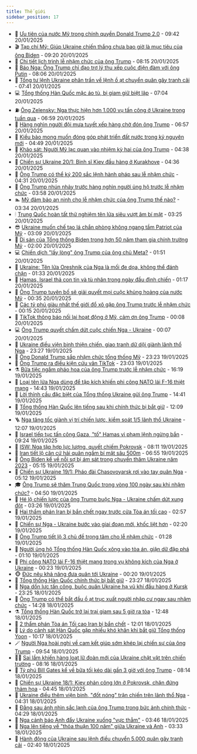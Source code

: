 ```yaml
---
title: Thế giới
sidebar_position: 17
---
```


<!-- dantri-the-gioi:START -->
- 🌋 [Ưu tiên của nước Mỹ trong chính quyền Donald Trump 2.0](https://dantri.com.vn/the-gioi/uu-tien-cua-nuoc-my-trong-chinh-quyen-donald-trump-20-20250119151418414.htm) - 09:42 20/01/2025
- 🎬 [Tạp chí Mỹ: Giúp Ukraine chiến thắng chưa bao giờ là mục tiêu của ông Biden](https://dantri.com.vn/the-gioi/tap-chi-my-giup-ukraine-chien-thang-chua-bao-gio-la-muc-tieu-cua-ong-biden-20250120160923246.htm) - 09:20 20/01/2025
- 🧰 [Chi tiết lịch trình lễ nhậm chức của ông Trump](https://dantri.com.vn/the-gioi/chi-tiet-lich-trinh-le-nham-chuc-cua-ong-trump-20250120151058752.htm) - 08:15 20/01/2025
- 🌋 [Báo Nga: Ông Trump chỉ đạo trợ lý thu xếp cuộc điện đàm với ông Putin](https://dantri.com.vn/the-gioi/bao-nga-ong-trump-chi-dao-tro-ly-thu-xep-cuoc-dien-dam-voi-ong-putin-20250120135536428.htm) - 08:06 20/01/2025
- 🗽 [Tổng tư lệnh Ukraine phân trần về lệnh ồ ạt chuyển quân gây tranh cãi](https://dantri.com.vn/the-gioi/tong-tu-lenh-ukraine-phan-tran-ve-lenh-o-at-chuyen-quan-gay-tranh-cai-20250120142658700.htm) - 07:41 20/01/2025
- 💻 [Tổng thống Hàn Quốc mặc áo tù, bị giam giữ biệt lập](https://dantri.com.vn/the-gioi/tong-thong-han-quoc-mac-ao-tu-bi-giam-giu-biet-lap-20250120134648164.htm) - 07:04 20/01/2025
- ⛽️ [Ông Zelensky: Nga thực hiện hơn 1.000 vụ tấn công ở Ukraine trong tuần qua](https://dantri.com.vn/the-gioi/ong-zelensky-nga-thuc-hien-hon-1000-vu-tan-cong-o-ukraine-trong-tuan-qua-20250120120807405.htm) - 06:59 20/01/2025
- 🤩 [Hàng nghìn người đội mưa tuyết xếp hàng chờ đón ông Trump](https://dantri.com.vn/the-gioi/hang-nghin-nguoi-doi-mua-tuyet-xep-hang-cho-don-ong-trump-20250120121543284.htm) - 06:57 20/01/2025
- 🧐 [Kiều bào mong muốn đóng góp phát triển đất nước trong kỷ nguyên mới](https://dantri.com.vn/the-gioi/kieu-bao-mong-muon-dong-gop-phat-trien-dat-nuoc-trong-ky-nguyen-moi-20250120104404000.htm) - 04:49 20/01/2025
- 🎊 [Khảo sát: Người Mỹ lạc quan vào nhiệm kỳ hai của ông Trump](https://dantri.com.vn/the-gioi/khao-sat-nguoi-my-lac-quan-vao-nhiem-ky-hai-cua-ong-trump-20250120113132336.htm) - 04:38 20/01/2025
- 📝 [Chiến sự Ukraine 20/1: Binh sĩ Kiev đầu hàng ở Kurakhove](https://dantri.com.vn/the-gioi/chien-su-ukraine-201-binh-si-kiev-dau-hang-o-kurakhove-20250120111654589.htm) - 04:36 20/01/2025
- 🤡 [Ông Trump có thể ký 200 sắc lệnh hành pháp sau lễ nhậm chức](https://dantri.com.vn/the-gioi/ong-trump-co-the-ky-200-sac-lenh-hanh-phap-sau-le-nham-chuc-20250120103750544.htm) - 04:31 20/01/2025
- 🥷 [Ông Trump nhún nhảy trước hàng nghìn người ủng hộ trước lễ nhậm chức](https://dantri.com.vn/the-gioi/ong-trump-nhun-nhay-truoc-hang-nghin-nguoi-ung-ho-truoc-le-nham-chuc-20250120103451348.htm) - 03:58 20/01/2025
- 🏊 [Mỹ đảm bảo an ninh cho lễ nhậm chức của ông Trump thế nào?](https://dantri.com.vn/the-gioi/my-dam-bao-an-ninh-cho-le-nham-chuc-cua-ong-trump-the-nao-20250120102304086.htm) - 03:34 20/01/2025
- 🕯 [Trung Quốc hoàn tất thử nghiệm tên lửa siêu vượt âm bí mật](https://dantri.com.vn/the-gioi/trung-quoc-hoan-tat-thu-nghiem-ten-lua-sieu-vuot-am-bi-mat-20250120100205151.htm) - 03:25 20/01/2025
- 😎 [Ukraine muốn chế tạo lá chắn phòng không ngang tầm Patriot của Mỹ](https://dantri.com.vn/the-gioi/ukraine-muon-che-tao-la-chan-phong-khong-ngang-tam-patriot-cua-my-20250120100414202.htm) - 03:09 20/01/2025
- 🌈 [Di sản của Tổng thống Biden trong hơn 50 năm tham gia chính trường Mỹ](https://dantri.com.vn/the-gioi/di-san-cua-tong-thong-biden-trong-hon-50-nam-tham-gia-chinh-truong-my-20240802155639371.htm) - 02:00 20/01/2025
- 💻 [Chiến dịch &quot;lấy lòng&quot; ông Trump của ông chủ Meta?](https://dantri.com.vn/the-gioi/chien-dich-lay-long-ong-trump-cua-ong-chu-meta-20250120084903502.htm) - 01:51 20/01/2025
- 🤖 [Ukraine: Tên lửa Oreshnik của Nga là mối đe dọa, không thể đánh chặn](https://dantri.com.vn/the-gioi/ukraine-ten-lua-oreshnik-cua-nga-la-moi-de-doa-khong-the-danh-chan-20250120071746770.htm) - 01:33 20/01/2025
- 🦏 [Hamas, Israel thả con tin và tù nhân trong ngày đầu đình chiến](https://dantri.com.vn/the-gioi/hamas-israel-tha-con-tin-va-tu-nhan-trong-ngay-dau-dinh-chien-20250120080935745.htm) - 01:17 20/01/2025
- 🌁 [Ông Trump tuyên bố sẽ giải quyết mọi cuộc khủng hoảng của nước Mỹ](https://dantri.com.vn/the-gioi/ong-trump-tuyen-bo-se-giai-quyet-moi-cuoc-khung-hoang-cua-nuoc-my-20250120065716962.htm) - 00:35 20/01/2025
- 🐘 [Các tỷ phú giàu nhất thế giới đổ xô gặp ông Trump trước lễ nhậm chức](https://dantri.com.vn/the-gioi/cac-ty-phu-giau-nhat-the-gioi-do-xo-gap-ong-trump-truoc-le-nham-chuc-20250120070801754.htm) - 00:15 20/01/2025
- 🥷 [TikTok thông báo nối lại hoạt động ở Mỹ, cảm ơn ông Trump](https://dantri.com.vn/the-gioi/tiktok-thong-bao-noi-lai-hoat-dong-o-my-cam-on-ong-trump-20250120064932592.htm) - 00:08 20/01/2025
- 💻 [Ông Trump quyết chấm dứt cuộc chiến Nga - Ukraine](https://dantri.com.vn/the-gioi/ong-trump-quyet-cham-dut-cuoc-chien-nga-ukraine-20250120070004905.htm) - 00:07 20/01/2025
- 🎡 [Ukraine điều viện binh thiện chiến, giao tranh dữ dội giành lãnh thổ Nga](https://dantri.com.vn/the-gioi/ukraine-dieu-vien-binh-thien-chien-giao-tranh-du-doi-gianh-lanh-tho-nga-20250120062223014.htm) - 23:27 19/01/2025
- 🧰 [Ông Donald Trump sắp nhậm chức tổng thống Mỹ](https://dantri.com.vn/the-gioi/ong-donald-trump-sap-nham-chuc-tong-thong-my-20250120002539661.htm) - 23:23 19/01/2025
- 🥸 [Ông Trump ra điều kiện cứu vãn TikTok](https://dantri.com.vn/the-gioi/ong-trump-ra-dieu-kien-cuu-van-tiktok-20250120055029282.htm) - 23:03 19/01/2025
- ⚗️ [Bữa tiệc ngắm pháo hoa của ông Trump trước lễ nhậm chức](https://dantri.com.vn/the-gioi/bua-tiec-ngam-phao-hoa-cua-ong-trump-truoc-le-nham-chuc-20250119155952519.htm) - 16:19 19/01/2025
- 🌮 [Loại tên lửa Nga dùng để tập kích khiến phi công NATO lái F-16 thiệt mạng](https://dantri.com.vn/the-gioi/loai-ten-lua-nga-dung-de-tap-kich-khien-phi-cong-nato-lai-f-16-thiet-mang-20250119181336217.htm) - 14:43 19/01/2025
- 🎃 [Lời thỉnh cầu đặc biệt của Tổng thống Ukraine gửi ông Trump](https://dantri.com.vn/the-gioi/loi-thinh-cau-dac-biet-cua-tong-thong-ukraine-gui-ong-trump-20250119213340869.htm) - 14:41 19/01/2025
- 💫 [Tổng thống Hàn Quốc lên tiếng sau khi chính thức bị bắt giữ](https://dantri.com.vn/the-gioi/tong-thong-han-quoc-len-tieng-sau-khi-chinh-thuc-bi-bat-giu-20250119183552269.htm) - 12:09 19/01/2025
- 🪜 [Nga tăng tốc giành vị trí chiến lược, kiểm soát 1/5 lãnh thổ Ukraine](https://dantri.com.vn/the-gioi/nga-tang-toc-gianh-vi-tri-chien-luoc-kiem-soat-15-lanh-tho-ukraine-20250119102558924.htm) - 12:07 19/01/2025
- 🌋 [Israel tiếp tục tấn công Gaza, &quot;tố&quot; Hamas vi phạm lệnh ngừng bắn](https://dantri.com.vn/the-gioi/israel-tiep-tuc-tan-cong-gaza-to-hamas-vi-pham-lenh-ngung-ban-20250119151534186.htm) - 09:24 19/01/2025
- 🦏 [ISW: Nga tập hợp lực lượng, quyết chiếm Pokrovsk](https://dantri.com.vn/the-gioi/isw-nga-tap-hop-luc-luong-quyet-chiem-pokrovsk-20250119115718281.htm) - 08:11 19/01/2025
- 👀 [Iran tiết lộ căn cứ hải quân ngầm bí mật sâu 500m](https://dantri.com.vn/the-gioi/iran-tiet-lo-can-cu-hai-quan-ngam-bi-mat-sau-500m-20250119134200784.htm) - 06:55 19/01/2025
- 🧰 [Ông Biden kể về nỗi sợ bị ám sát trong chuyến thăm Ukraine năm 2023](https://dantri.com.vn/the-gioi/ong-biden-ke-ve-noi-so-bi-am-sat-trong-chuyen-tham-ukraine-nam-2023-20250119113156790.htm) - 05:15 19/01/2025
- 🚀 [Chiến sự Ukraine 19/1: Pháo đài Chasovoyarsk rơi vào tay quân Nga](https://dantri.com.vn/the-gioi/chien-su-ukraine-191-phao-dai-chasovoyarsk-roi-vao-tay-quan-nga-20250119112902178.htm) - 05:12 19/01/2025
- 🎓 [Ông Trump sẽ thăm Trung Quốc trong vòng 100 ngày sau khi nhậm chức?](https://dantri.com.vn/the-gioi/ong-trump-se-tham-trung-quoc-trong-vong-100-ngay-sau-khi-nham-chuc-20250119102011971.htm) - 04:50 19/01/2025
- 🥸 [Hé lộ chiến lược của ông Trump buộc Nga - Ukraine chấm dứt xung đột](https://dantri.com.vn/the-gioi/he-lo-chien-luoc-cua-ong-trump-buoc-nga-ukraine-cham-dut-xung-dot-20250119085626587.htm) - 03:26 19/01/2025
- 🦅 [Hai thẩm phán Iran bị bắn chết ngay trước cửa Tòa án tối cao](https://dantri.com.vn/the-gioi/hai-tham-phan-iran-bi-ban-chet-ngay-truoc-cua-toa-an-toi-cao-20250119085451298.htm) - 02:57 19/01/2025
- 🤭 [Chiến sự Nga - Ukraine bước vào giai đoạn mới, khốc liệt hơn](https://dantri.com.vn/the-gioi/chien-su-nga-ukraine-buoc-vao-giai-doan-moi-khoc-liet-hon-20250113145945650.htm) - 02:20 19/01/2025
- 🤖 [Ông Trump tiết lộ 3 chủ đề trọng tâm cho lễ nhậm chức](https://dantri.com.vn/the-gioi/ong-trump-tiet-lo-3-chu-de-trong-tam-cho-le-nham-chuc-20250119082043584.htm) - 01:28 19/01/2025
- 🐲 [Người ủng hộ Tổng thống Hàn Quốc xông vào tòa án, giận dữ đập phá](https://dantri.com.vn/the-gioi/nguoi-ung-ho-tong-thong-han-quoc-xong-vao-toa-an-gian-du-dap-pha-20250119080502664.htm) - 01:10 19/01/2025
- 🫣 [Phi công NATO lái F-16 thiệt mạng trong vụ không kích của Nga ở Ukraine](https://dantri.com.vn/the-gioi/phi-cong-nato-lai-f-16-thiet-mang-trong-vu-khong-kich-cua-nga-o-ukraine-20250119070833793.htm) - 00:23 19/01/2025
- 🐵 [Đức nêu khả năng đưa quân tới Ukraine](https://dantri.com.vn/the-gioi/duc-neu-kha-nang-dua-quan-toi-ukraine-20250119064613798.htm) - 00:20 19/01/2025
- 🫶 [Tổng thống Hàn Quốc chính thức bị bắt giữ](https://dantri.com.vn/the-gioi/tong-thong-han-quoc-chinh-thuc-bi-bat-giu-20250119061239288.htm) - 23:27 18/01/2025
- 💃 [Nga dồn lực tấn công, buộc quân Ukraine hạ vũ khí đầu hàng ở Kursk](https://dantri.com.vn/the-gioi/nga-don-luc-tan-cong-buoc-quan-ukraine-ha-vu-khi-dau-hang-o-kursk-20250119062158623.htm) - 23:25 18/01/2025
- 💫 [Ông Trump có thể bắt đầu ồ ạt trục xuất người nhập cư ngay sau nhậm chức](https://dantri.com.vn/the-gioi/ong-trump-co-the-bat-dau-o-at-truc-xuat-nguoi-nhap-cu-ngay-sau-nham-chuc-20250118211654042.htm) - 14:28 18/01/2025
- ⚗️ [Tổng thống Hàn Quốc trở lại trại giam sau 5 giờ ra tòa](https://dantri.com.vn/the-gioi/tong-thong-han-quoc-tro-lai-trai-giam-sau-5-gio-ra-toa-20250118194118932.htm) - 12:48 18/01/2025
- 🥷 [2 thẩm phán Tòa án Tối cao Iran bị bắn chết](https://dantri.com.vn/the-gioi/2-tham-phan-toa-an-toi-cao-iran-bi-ban-chet-20250118183743327.htm) - 12:01 18/01/2025
- 🥸 [Lý do cảnh sát Hàn Quốc gặp nhiều khó khăn khi bắt giữ Tổng thống Yoon](https://dantri.com.vn/the-gioi/ly-do-canh-sat-han-quoc-gap-nhieu-kho-khan-khi-bat-giu-tong-thong-yoon-20250118171528675.htm) - 10:17 18/01/2025
- 🪄 [Người Nga hoài nghi về cam kết giúp sớm khép lại chiến sự của ông Trump](https://dantri.com.vn/the-gioi/nguoi-nga-hoai-nghi-ve-cam-ket-giup-som-khep-lai-chien-su-cua-ong-trump-20250118164744303.htm) - 09:54 18/01/2025
- 🧑‍💻 [Sai lầm khiến hàng loạt lữ đoàn mới của Ukraine chật vật trên chiến trường](https://dantri.com.vn/the-gioi/sai-lam-khien-hang-loat-lu-doan-moi-cua-ukraine-chat-vat-tren-chien-truong-20250118145832586.htm) - 08:16 18/01/2025
- 🤭 [Tỷ phú Bill Gates kể về bữa tối kéo dài gần 3 giờ với ông Trump](https://dantri.com.vn/the-gioi/ty-phu-bill-gates-ke-ve-bua-toi-keo-dai-gan-3-gio-voi-ong-trump-20250118141124933.htm) - 08:14 18/01/2025
- 🗽 [Chiến sự Ukraine 18/1: Kiev phản công lớn ở Pokrovsk, chặn đứng thảm họa](https://dantri.com.vn/the-gioi/chien-su-ukraine-181-kiev-phan-cong-lon-o-pokrovsk-chan-dung-tham-hoa-20250118113259593.htm) - 04:45 18/01/2025
- 🤖 [Ukraine điều thêm viện binh, &quot;đốt nóng&quot; trận chiến trên lãnh thổ Nga](https://dantri.com.vn/the-gioi/ukraine-dieu-them-vien-binh-dot-nong-tran-chien-tren-lanh-tho-nga-20250118083223032.htm) - 04:31 18/01/2025
- 🌈 [Đằng sau ánh nhìn sắc lạnh của ông Trump trong bức ảnh chính thức](https://dantri.com.vn/the-gioi/dang-sau-anh-nhin-sac-lanh-cua-ong-trump-trong-buc-anh-chinh-thuc-20250118110553645.htm) - 04:29 18/01/2025
- 🤩 [Nga cảnh báo Anh đẩy Ukraine xuống &quot;vực thẳm&quot;](https://dantri.com.vn/the-gioi/nga-canh-bao-anh-day-ukraine-xuong-vuc-tham-20250118093840698.htm) - 03:46 18/01/2025
- 🤗 [Nga lên tiếng về &quot;thỏa thuận 100 năm&quot; giữa Ukraine và Anh](https://dantri.com.vn/the-gioi/nga-len-tieng-ve-thoa-thuan-100-nam-giua-ukraine-va-anh-20250118101150889.htm) - 03:33 18/01/2025
- 🙉 [Hành động của Ukraine sau lệnh điều chuyển 5.000 quân gây tranh cãi](https://dantri.com.vn/the-gioi/hanh-dong-cua-ukraine-sau-lenh-dieu-chuyen-5000-quan-gay-tranh-cai-20250118092625567.htm) - 02:40 18/01/2025<!-- dantri-the-gioi:END -->
